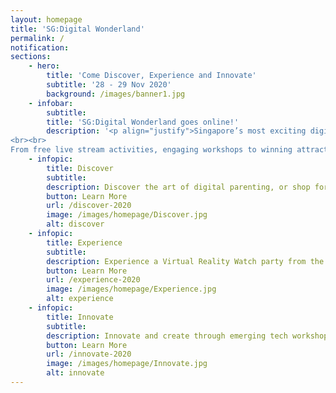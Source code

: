 ```yaml
---
layout: homepage
title: 'SG:Digital Wonderland'
permalink: /
notification: 
sections:
    - hero:
        title: 'Come Discover, Experience and Innovate'
        subtitle: '28 - 29 Nov 2020'
        background: /images/banner1.jpg
    - infobar:
        subtitle:
        title: 'SG:Digital Wonderland goes online!'
        description: '<p align="justify">Singapore’s most exciting digital festival is back! Join us for an amazing weekend of fun tech experiences at this  special edition where you can gather your family and friends and take part in interactive activities to experience various exciting technologies and learn how they can enhance the way we live, learn and play!  
<br><br>
From free live stream activities, engaging workshops to winning attractive prizes, there is something for everyone. Come Discover, Experience, Innovate with SG:Digital Wonderland Special Edition on 28 and 29 November 2020.</p>'
    - infopic:
        title: Discover
        subtitle:
        description: Discover the art of digital parenting, or shop for the latest tech products that can help you in your everyday lives.
        button: Learn More
        url: /discover-2020
        image: /images/homepage/Discover.jpg
        alt: discover
    - infopic:
        title: Experience
        subtitle:
        description: Experience a Virtual Reality Watch party from the comfort of your homes and cheer on your favourite eSports team.
        button: Learn More
        url: /experience-2020
        image: /images/homepage/Experience.jpg
        alt: experience
    - infopic:
        title: Innovate
        subtitle:
        description: Innovate and create through emerging tech workshops or get creative and join a digital storytelling contest.
        button: Learn More
        url: /innovate-2020
        image: /images/homepage/Innovate.jpg
        alt: innovate
---
```



<!-- Type your notification here - the notification bar will not appear if this is empty. For other changes, refer to _data/homepage.yml to edit the homepage -->

